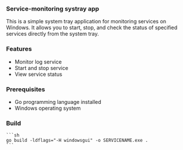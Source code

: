 ### Service-monitoring systray app
This is a simple system tray application for monitoring services on Windows. It allows you to start, stop, and check the status of specified services directly from the system tray.

### Features
- Monitor log service
- Start and stop service
- View service status

### Prerequisites
- Go programming language installed
- Windows operating system


### Build
    ```sh
    go build -ldflags="-H windowsgui" -o SERVICENAME.exe .
    ```

